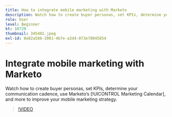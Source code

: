```yaml
---
title: How to integrate mobile marketing with Marketo
description: Watch how to create buyer personas, set KPIs, determine your communication cadence, use Marketo’s Marketing Calendar, and more to improve your mobile marketing strategy.
role: User
level: Beginner
kt: 10729
thumbnail: 345402.jpeg
exl-id: 8e82a586-2001-4b7e-a2d4-073e78045854
---
```

# Integrate mobile marketing with Marketo

Watch how to create buyer personas, set KPIs, determine your communication cadence, use Marketo’s [!UICONTROL Marketing Calendar], and more to improve your mobile marketing strategy.

>[!VIDEO](https://video.tv.adobe.com/v/345402/?quality=12&learn=on)
